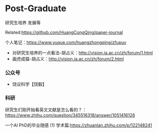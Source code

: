 # Post-Graduate
研究生培养 发展等

Related:https://github.com/HuangCongQing/paper-journal

个人笔记：https://www.yuque.com/huangzhongqing/zfupuv


* 对研究生培养的一点看法-胡占义：http://vision.ia.ac.cn/zh/forum/1.html
* 画虎成猫-胡占义：http://vision.ia.ac.cn/zh/forum/2.html

### 公众号
* 饶议科学【饶毅】

### 科研

研究生们刚开始看英文文献是怎么看的？：https://www.zhihu.com/question/345516318/answer/1051416126

一个AI PhD的毕业随感 (1) 学术篇:https://zhuanlan.zhihu.com/p/122148241
